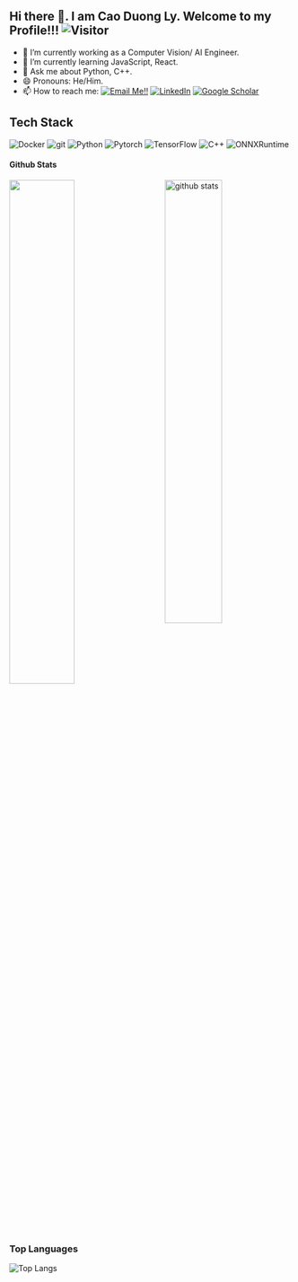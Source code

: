 ## Hi there 👋. I am Cao Duong Ly. Welcome to my Profile!!!   ![Visitor](https://visitor-badge.laobi.icu/badge?page_id=lycaoduong.repoName)

- 🔭 I’m currently working as a Computer Vision/ AI Engineer.
- 🌱 I’m currently learning JavaScript, React.
- 💬 Ask me about Python, C++.
- 😄 Pronouns: He/Him. 
- 📫 How to reach me: <a href="mailto:lycaoduong@gmail.com">![Email Me!!](https://img.shields.io/badge/Gmail-D14836?style=for-the-badge&logo=gmail&logoColor=white)</a> <a href="https://www.linkedin.com/in/cao-duong-ly-764b93114/">![LinkedIn](https://img.shields.io/badge/LinkedIn-0077B5?style=for-the-badge&logo=linkedin&logoColor=white)</a> <a href="https://scholar.google.com/citations?user=CHhBdDUAAAAJ&hl=ko&oi=ao"><img alt="Google Scholar" src="https://img.shields.io/badge/Google%20Scholar-4285F4?logo=googlescholar&logoColor=fff&style=for-the-badge&logoColor=white"></a>

## Tech Stack
<p> 
  <img alt="Docker" src="https://img.shields.io/badge/-Docker-46a2f1?style=flat-square&logo=docker&logoColor=white" />
  <img alt="git" src="https://img.shields.io/badge/-Git-F05032?style=flat-square&logo=git&logoColor=white" />
  <img alt="Python" src="https://img.shields.io/badge/Python%20-%2314354C.svg?style=flat-square&logo=python&logoColor=white" />
  <img alt="Pytorch" src="https://img.shields.io/badge/PyTorch-EE4C2C?style=flat&logo=pytorch&logoColor=white" />
  <img alt="TensorFlow" src="https://img.shields.io/badge/TensorFlow-ff8500" />
  <img alt="C++" src="https://img.shields.io/badge/C++-00599C?style=flat-square&logo=C%2B%2B&logoColor=white" />
  <img alt="ONNXRuntime" src="https://img.shields.io/badge/onnxruntime-white?logo=onnx&logoColor=black" />
</p>

#### Github Stats

<img src="https://github-readme-stats.vercel.app/api?username=lycaoduong&show_icons=true&theme=gotham" alt="github stats" width="45%" align="right"/>

<img src="https://github-readme-streak-stats.herokuapp.com/?user=lycaoduong&theme=dark" width="48%" >

### Top Languages

![Top Langs](https://github-readme-stats.vercel.app/api/top-langs/?username=lycaoduong&layout=compact&theme=dark)


<!--
**lycaoduong/lycaoduong** is a ✨ _special_ ✨ repository because its `README.md` (this file) appears on your GitHub profile.

Here are some ideas to get you started:

- 🔭 I’m currently working as a Computer Vision / AI Engineer
- 🌱 I’m currently learning ...
- 👯 I’m looking to collaborate on ...
- 🤔 I’m looking for help with ...
- 💬 Ask me about ...
- 📫 How to reach me: ...
- 😄 Pronouns: He/Him.
- ⚡ Fun fact: ...
-->

